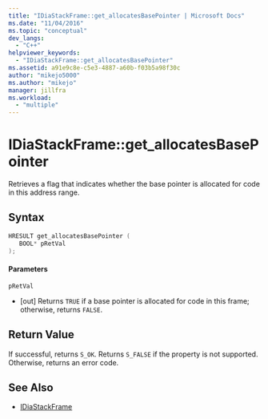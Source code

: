```yaml
---
title: "IDiaStackFrame::get_allocatesBasePointer | Microsoft Docs"
ms.date: "11/04/2016"
ms.topic: "conceptual"
dev_langs:
  - "C++"
helpviewer_keywords:
  - "IDiaStackFrame::get_allocatesBasePointer"
ms.assetid: a91e9c8e-c5e3-4887-a60b-f03b5a98f30c
author: "mikejo5000"
ms.author: "mikejo"
manager: jillfra
ms.workload:
  - "multiple"
---
```

# IDiaStackFrame::get_allocatesBasePointer
Retrieves a flag that indicates whether the base pointer is allocated for code in this address range.

## Syntax

```C++
HRESULT get_allocatesBasePointer ( 
   BOOL* pRetVal
);
```

#### Parameters
 `pRetVal`
- [out] Returns `TRUE` if a base pointer is allocated for code in this frame; otherwise, returns `FALSE`.

## Return Value
 If successful, returns `S_OK`. Returns `S_FALSE` if the property is not supported. Otherwise, returns an error code.

## See Also
- [IDiaStackFrame](../../debugger/debug-interface-access/idiastackframe.md)